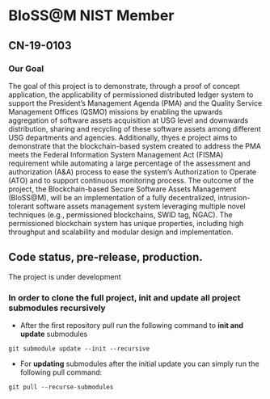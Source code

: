 # BloSS@M NIST Member

## CN-19-0103

### Our Goal

The goal of this project is to demonstrate, through a proof of concept application, the applicability of permissioned distributed ledger system to support the President’s Management Agenda (PMA) and the Quality Service Management Offices (QSMO) missions by enabling the upwards aggregation of software assets acquisition at USG level and downwards distribution, sharing and recycling of these software assets among different USG departments and agencies. Additionally, thyes
e project aims to demonstrate that the blockchain-based system created to address the PMA meets the Federal Information System Management Act (FISMA) requirement while automating a large percentage of the assessment and authorization (A&A) process to ease the system’s Authorization to Operate (ATO) and to support continuous monitoring process. The outcome of the project, the Blockchain-based Secure Software Assets Management (BloSS@M), will be an implementation of a fully decentralized, intrusion-tolerant software assets management system leveraging multiple novel techniques (e.g., permissioned blockchains, SWID tag, NGAC). The permissioned blockchain system has unique properties, including high throughput and scalability and modular design and implementation.

## Code status, pre-release, production.

The project is under development

### In order to clone the full project, init and update all project submodules recursively

- After the first repository pull run the following command to **init and update** submodules

```
git submodule update --init --recursive
```

- For **updating** submodules after the initial update you can simply run the following pull command:

```
git pull --recurse-submodules
```
